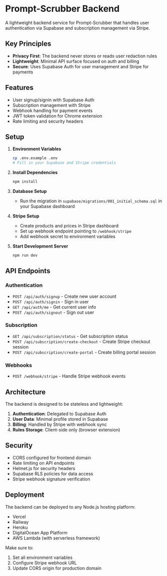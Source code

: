 # Prompt-Scrubber Backend

A lightweight backend service for Prompt-Scrubber that handles user authentication via Supabase and subscription management via Stripe.

## Key Principles

- **Privacy First**: The backend never stores or reads user redaction rules
- **Lightweight**: Minimal API surface focused on auth and billing
- **Secure**: Uses Supabase Auth for user management and Stripe for payments

## Features

- User signup/signin with Supabase Auth
- Subscription management with Stripe
- Webhook handling for payment events
- JWT token validation for Chrome extension
- Rate limiting and security headers

## Setup

1. **Environment Variables**
   ```bash
   cp .env.example .env
   # Fill in your Supabase and Stripe credentials
   ```

2. **Install Dependencies**
   ```bash
   npm install
   ```

3. **Database Setup**
   - Run the migration in `supabase/migrations/001_initial_schema.sql` in your Supabase dashboard

4. **Stripe Setup**
   - Create products and prices in Stripe dashboard
   - Set up webhook endpoint pointing to `/webhook/stripe`
   - Add webhook secret to environment variables

5. **Start Development Server**
   ```bash
   npm run dev
   ```

## API Endpoints

### Authentication
- `POST /api/auth/signup` - Create new user account
- `POST /api/auth/signin` - Sign in user
- `GET /api/auth/me` - Get current user info
- `POST /api/auth/signout` - Sign out user

### Subscription
- `GET /api/subscription/status` - Get subscription status
- `POST /api/subscription/create-checkout` - Create Stripe checkout session
- `POST /api/subscription/create-portal` - Create billing portal session

### Webhooks
- `POST /webhook/stripe` - Handle Stripe webhook events

## Architecture

The backend is designed to be stateless and lightweight:

1. **Authentication**: Delegated to Supabase Auth
2. **User Data**: Minimal profile stored in Supabase
3. **Billing**: Handled by Stripe with webhook sync
4. **Rules Storage**: Client-side only (browser extension)

## Security

- CORS configured for frontend domain
- Rate limiting on API endpoints
- Helmet.js for security headers
- Supabase RLS policies for data access
- Stripe webhook signature verification

## Deployment

The backend can be deployed to any Node.js hosting platform:

- Vercel
- Railway
- Heroku
- DigitalOcean App Platform
- AWS Lambda (with serverless framework)

Make sure to:
1. Set all environment variables
2. Configure Stripe webhook URL
3. Update CORS origin for production domain